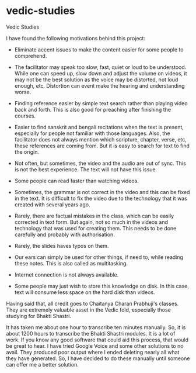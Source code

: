 # vedic-studies
Vedic Studies

I have found the following motivations behind this project:

* Eliminate accent issues to make the content easier for some people to comprehend.

* The facilitator may speak too slow, fast, quiet or loud to be understood.
While one can speed up, slow down and adjust the volume on videos, it may not be
the best solution as the voice may be distorted, not loud enough, etc.
Distortion can event make the hearing and understanding worse.

* Finding reference easier by simple text search rather than playing video back
and forth. This is also good for preaching after finishing the courses.

* Easier to find sanskrit and bengali recitations when the text is present,
especially for people not familiar with those languages. Also, the facilitator
does not always mention which scripture, chapter, verse, etc, these references
are coming from. But it is easy to search for text to find the origin.

* Not often, but sometimes, the video and the audio are out of sync. This is not
the best experience. The text will not have this issue.

* Some people can read faster than watching videos.

* Sometimes, the grammar is not correct in the video and this can be fixed in
the text. It is difficult to fix the video due to the technology that it was
created with several years ago.

* Rarely, there are factual mistakes in the class, which can be easily corrected
in text form. But again, not so much in the videos and technology that was used
for creating them. This needs to be done carefully and probably with
authorisation.

* Rarely, the slides haves typos on them.

* Our ears can simply be used for other things, if need to, while reading these
notes. This is also called as multitasking. 

* Internet connection is not always available.

* Some people may just wish to store this knowledge on disk. In this case, text
will consume less space on the hard disk than videos.

Having said that, all credit goes to Chaitanya Charan Prabhuji's classes. They
are extremely valuable asset in the Vedic fold, especially those studying for
Bhakti Shastri.

It has taken me about one hour to transcribe ten minutes manually. So, it is
about 1200 hours to transcribe the Bhakti Shastri modules. It is a lot of work.
If you know any good software that could aid this process, that would be great
to hear. I have tried Google Voice and some other solutions to no avail. They
produced poor output where I ended deleting nearly all what they have generated.
So, I have decided to do these manually until someone can offer me a better
solution.
